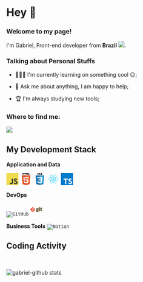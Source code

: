 
# Hey 🤙

### Welcome to my page!
<p>
  I'm Gabriel, Front-end developer from 
  <b>Brazil</b> <img width="18" src="https://img.icons8.com/color/48/000000/brazil.png"/>.
</p>

### Talking about Personal Stuffs

- 👩🏻‍💻 I'm currently learning on something cool :wink:;

- 💬 Ask me about anything, I am happy to help;

- 🏆  I'm always studying new tools;

### Where to find me:

<a href="https://www.linkedin.com/in/gabriel-ferreira-developer/">
  <code><img src="https://img.icons8.com/color/48/000000/linkedin.png"/></code>
</a>



## My Development Stack

**Application and Data**


<code><img height="32" src="https://raw.githubusercontent.com/github/explore/80688e429a7d4ef2fca1e82350fe8e3517d3494d/topics/javascript/javascript.png" alt="Javascript"/></code>
<code><img height="32" src="https://raw.githubusercontent.com/github/explore/80688e429a7d4ef2fca1e82350fe8e3517d3494d/topics/html/html.png" alt="HTML5"/></code>
<code><img height="32" src="https://raw.githubusercontent.com/github/explore/80688e429a7d4ef2fca1e82350fe8e3517d3494d/topics/css/css.png" alt="CSS"/></code>
<code><img height="32" src="https://raw.githubusercontent.com/github/explore/80688e429a7d4ef2fca1e82350fe8e3517d3494d/topics/react/react.png" alt="React"/></code>
<code><img height="32" src="https://raw.githubusercontent.com/github/explore/80688e429a7d4ef2fca1e82350fe8e3517d3494d/topics/typescript/typescript.png" alt="Typescript"/></code>

**DevOps**

<code><img height="32" src="https://cdn3.iconfinder.com/data/icons/inficons/512/github.png" alt="GitHub"/></code>
<code><img height="32" src="https://raw.githubusercontent.com/github/explore/80688e429a7d4ef2fca1e82350fe8e3517d3494d/topics/git/git.png" alt="Git"/></code>

**Business Tools**
<code><img height="32" src="https://cdn.iconscout.com/icon/free/png-512/notion-1693557-1442598.png" alt="Notion"/></code>
<br/>

## Coding Activity

<br/>

![gabriel-github stats](https://github-readme-stats.vercel.app/api?username=gabriel-github&hide=contribs,prs&theme=tokyonight&show_icons=true)


